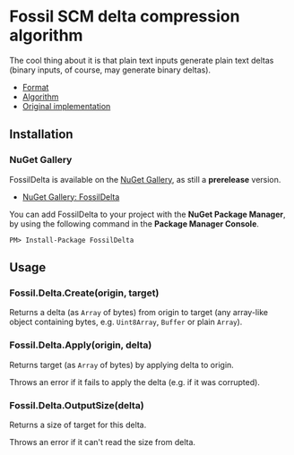 Fossil SCM delta compression algorithm
======================================

The cool thing about it is that plain text inputs generate plain text deltas
(binary inputs, of course, may generate binary deltas).

* [Format](http://www.fossil-scm.org/index.html/doc/tip/www/delta_format.wiki)
* [Algorithm](http://www.fossil-scm.org/index.html/doc/tip/www/delta_encoder_algorithm.wiki)
* [Original implementation](http://www.fossil-scm.org/index.html/artifact/f3002e96cc35f37b)

Installation
------------

### NuGet Gallery

FossilDelta is available on the [NuGet Gallery](https://www.nuget.org/packages), as still a **prerelease** version.

- [NuGet Gallery: FossilDelta](https://www.nuget.org/packages/FossilDelta)

You can add FossilDelta to your project with the **NuGet Package Manager**, by using the following command in the **Package Manager Console**.

    PM> Install-Package FossilDelta

Usage
-----

### Fossil.Delta.Create(origin, target)

Returns a delta (as `Array` of bytes) from origin to target (any array-like
object containing bytes, e.g. `Uint8Array`, `Buffer` or plain `Array`).

### Fossil.Delta.Apply(origin, delta)

Returns target (as `Array` of bytes) by applying delta to origin.

Throws an error if it fails to apply the delta
(e.g. if it was corrupted).

### Fossil.Delta.OutputSize(delta)

Returns a size of target for this delta.

Throws an error if it can't read the size from delta.
